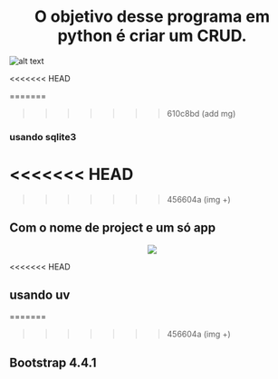 <h1 align="center"> O objetivo desse programa em python é criar um CRUD. </h1> 

![alt text](crud.png)

<<<<<<< HEAD



=======
>>>>>>> 610c8bd (add mg)
### usando sqlite3

<<<<<<< HEAD
=======

>>>>>>> 456604a (img +)
## Com o nome de project e um só app

<p align="center">
<img src="http://img.shields.io/static/v1?label=STATUS&message=EM%20DESENVOLVIMENTO&color=GREEN&style=for-the-badge"/>
</p>

<<<<<<< HEAD
## usando uv
=======
>>>>>>> 456604a (img +)

## Bootstrap 4.4.1
